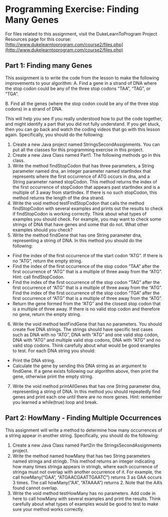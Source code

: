 # Programming Exercise: Finding Many Genes
For files related to this assignment, visit the DukeLearnToProgram Project Resources page for this course: [http://www.dukelearntoprogram.com/course2/files.php](http://www.dukelearntoprogram.com/course2/files.php)
## Part 1: Finding many Genes 
This assignment is to write the code from the lesson to make the following improvements to your algorithm:
  A. Find a gene in a strand of DNA where the stop codon could be any of the three stop codons “TAA”, “TAG”, or “TGA”.

  B. Find all the genes (where the stop codon could be any of the three stop codons) in a strand of DNA.

This will help you see if you really understood how to put the code together, and might identify a part that you did not fully understand. If you get stuck, then you can go back and watch the coding videos that go with this lesson again. Specifically, you should do the following:

1. Create a new Java project named StringsSecondAssignments. You can put all the classes for this programming exercise in this project.
2. Create a new Java Class named Part1. The following methods go in this class.
3. Write the method findStopCodon that has three parameters, a String parameter named dna, an integer parameter named startIndex that represents where the first occurrence of ATG occurs in dna, and a String parameter named stopCodon. This method returns the index of the first occurrence of stopCodon that appears past startIndex and is a multiple of 3 away from startIndex. If there is no such stopCodon, this method returns the length of the dna strand.
4. Write the void method testFindStopCodon that calls the method findStopCodon with several examples and prints out the results to check if findStopCodon is working correctly. Think about what types of examples you should check. For example, you may want to check some strings of DNA that have genes and some that do not. What other examples should you check?
5. Write the method findGene that has one String parameter dna, representing a string of DNA. In this method you should do the following:
- Find the index of the first occurrence of the start codon “ATG”. If there is no “ATG”, return the empty string.
- Find the index of the first occurrence of the stop codon “TAA” after the first occurrence of “ATG” that is a multiple of three away from the “ATG”. Hint: call findStopCodon.
- Find the index of the first occurrence of the stop codon “TAG” after the first occurrence of “ATG” that is a multiple of three away from the “ATG”. Find the index of the first occurrence of the stop codon “TGA” after the first occurrence of “ATG” that is a multiple of three away from the “ATG”. 
- Return the gene formed from the “ATG” and the closest stop codon that is a multiple of three away. If there is no valid stop codon and therefore no gene, return the empty string.
6. Write the void method testFindGene that has no parameters. You should create five DNA strings. The strings should have specific test cases such as DNA with no “ATG”, DNA with “ATG” and one valid stop codon, DNA with “ATG” and multiple valid stop codons, DNA with “ATG” and no valid stop codons. Think carefully about what would be good examples to test. For each DNA string you should:
- Print the DNA string. 
- Calculate the gene by sending this DNA string as an argument to findGene. If a gene exists following our algorithm above, then print the gene, otherwise print the empty string.
7. Write the void method printAllGenes that has one String parameter dna, representing a string of DNA. In this method you should repeatedly find genes and print each one until there are no more genes. Hint: remember you learned a while(true) loop and break.
## Part 2: HowMany - Finding Multiple Occurrences
This assignment will write a method to determine how many occurrences of a string appear in another string. Specifically, you should do the following:
1. Create a new Java Class named Part2in the StringsSecondAssignments project.
2. Write the method named howMany that has two String parameters named stringa and stringb. This method returns an integer indicating how many times stringa appears in stringb, where each occurrence of stringa must not overlap with another occurrence of it. For example, the call howMany(“GAA”, “ATGAACGAATTGAATC”) returns 3 as GAA occurs 3 times. The call howMany(“AA”, “ATAAAA”) returns 2. Note that the AA’s found cannot overlap.
3. Write the void method testHowMany has no parameters. Add code in here to call howMany with several examples and print the results. Think carefully about what types of examples would be good to test to make sure your method works correctly.
